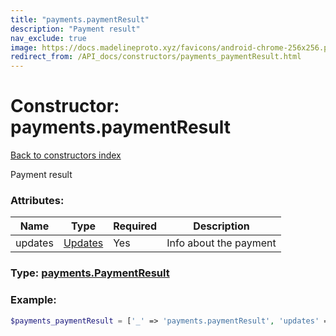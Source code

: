 ```yaml
---
title: "payments.paymentResult"
description: "Payment result"
nav_exclude: true
image: https://docs.madelineproto.xyz/favicons/android-chrome-256x256.png
redirect_from: /API_docs/constructors/payments_paymentResult.html
---
```

# Constructor: payments.paymentResult  
[Back to constructors index](/API_docs/constructors/index.html)



Payment result

### Attributes:

| Name     |    Type       | Required | Description |
|----------|---------------|----------|-------------|
|updates|[Updates](/API_docs/types/Updates.html) | Yes|Info about the payment|



### Type: [payments.PaymentResult](/API_docs/types/payments.PaymentResult.html)


### Example:

```php
$payments_paymentResult = ['_' => 'payments.paymentResult', 'updates' => Updates];
```  
